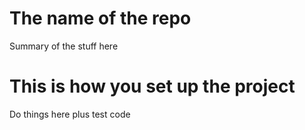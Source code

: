 # The name of the repo
Summary of the stuff here 

# This is how you set up the project
Do things here plus test code
